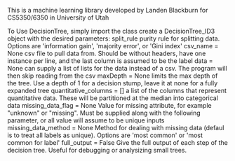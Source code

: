 This is a machine learning library developed by Landen Blackburn for CS5350/6350 in University of Utah

To Use DecisionTree, simply import the class create a DecisionTree_ID3 object with the desired parameters:
split_rule						purity rule for splitting data. Options are 'information gain', 'majority error', or 'Gini index'
csv_name = None					csv file to pull data from. Should be without headers, have one instance per line, and the last column is assumed to be the label
data = None						can supply a list of lists for the data instead of a csv. The program will then skip reading from the csv
maxDepth = None					limits the max depth of the tree. Use a depth of 1 for a decision stump, leave it at none for a fully expanded tree 
quantitative_columns = [] 		a list of the columns that represent quantitative data. These will be partitioned at the median into categorical data 
missing_data_flag = None 		Value for missing attribute, for example "unknown" or "missing". Must be supplied along with the following parameter, or all value will assume to be unique inputs
missing_data_method = None		Method for dealing with missing data (defaul is to treat all labels as unique). Options are 'most common' or 'most common for label'
full_output = False 			Give the full output of each step of the decision tree. Useful for debugging or analysizing small trees.

